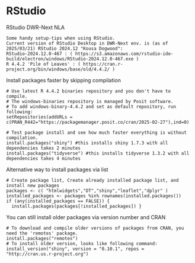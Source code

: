 # RStudio
RStudio DWR-Next NLA

    Some handy setup-tips when using RStudio.
    Current version of RStudio Desktop in DWR-Next env. is (as of 2025/03/21) RStudio 2024.12 "Kousa Dogwood":
    RStudio-2024.12.0-467 : ( https://s3.amazonaws.com/rstudio-ide-build/electron/windows/RStudio-2024.12.0-467.exe ) 
    R 4.4.2 'Pile of Leaves' : ( https://cran.r-project.org/bin/windows/base/old/4.4.2/ )

Install packages faster by skipping compilation

    # Use latest R 4.4.2 binaries repository and you don't have to compile.
    # The windows-binaries repository is managed by Posit software.
    # To add windows-binary-4.4.2 and set as default repository, run following:
    setRepositories(addURLs = c(PRAN_R442="https://packagemanager.posit.co/cran/2025-02-27"),ind=0)

    # Test package install and see how much faster everything is without compilation.
    install.packages("shiny") #this installs shiny 1.7.3 with all dependencies takes 2 minutes
    install.packages("tidyverse") #this installs tidyverse 1.3.2 with all dependencies takes 4 minutes   

Alternative way to install packages via list

    # Create package list, Create already installed package list, and install new packages
    packages <- c( "htmlwidgets","DT","shiny","leaflet","dplyr" )
    installed_packages <- packages %in% rownames(installed.packages())
    if (any(installed_packages == FALSE)) {
      install.packages(packages[!installed_packages]) }


You can still install older packages via version number and CRAN

    # To download and compile older versions of packages from CRAN, you need the 'remotes' package.
    install.packages("remotes") 
    # To install older version, looks like following command:
    install_version("shiny", version = "0.10.1", repos = "http://cran.us.r-project.org") 

